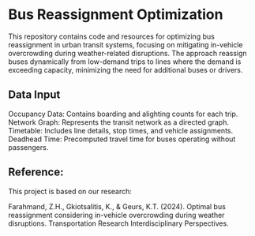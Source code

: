 # Bus Reassignment Optimization 
This repository contains code and resources for optimizing bus reassignment in urban transit systems, focusing on mitigating in-vehicle overcrowding during weather-related disruptions. The approach reassign buses dynamically from low-demand trips to lines where the demand is exceeding capacity, minimizing the need for additional buses or drivers.

## Data Input
Occupancy Data: Contains boarding and alighting counts for each trip.
Network Graph: Represents the transit network as a directed graph.
Timetable: Includes line details, stop times, and vehicle assignments.
Deadhead Time: Precomputed travel time for buses operating without passengers.

## Reference: 
This project is based on our research:

Farahmand, Z.H., Gkiotsalitis, K., & Geurs, K.T. (2024). Optimal bus reassignment considering in-vehicle overcrowding during weather disruptions. Transportation Research Interdisciplinary Perspectives.
